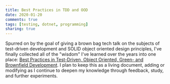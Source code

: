 ```yaml
---
title: Best Practices in TDD and OOD
date: 2020-01-20
comments: true
tags: [testing, dotnet, programming]
sharing: true
---
```


Spurred on by the goal of giving a brown bag tech talk on the subjects of test-driven development and SOLID object oriented design principles, I've finally collected all of the "wisdom" I've learned over the years into one place: [Best Practices in Test-Driven, Object Oriented, Green- and Brownfield Development](/best-practices-tdd-oo/intro). I plan to keep this as a living document, adding or modifying as I continue to deepen my knowledge through feedback, study, and further experiments.
